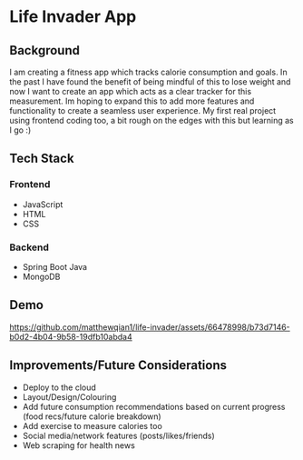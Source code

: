 ﻿# Life Invader App

## Background
I am creating a fitness app which tracks calorie consumption and goals. In the past I have found the benefit of being mindful of this to lose weight and now I want to create an app which acts as a clear tracker for this measurement. Im hoping to expand this to add more features and functionality to create a seamless user experience. My first real project using frontend coding too, a bit rough on the edges with this but learning as I go :) 

## Tech Stack
### Frontend
- JavaScript
- HTML
- CSS
### Backend
- Spring Boot Java
- MongoDB

## Demo
https://github.com/matthewqian1/life-invader/assets/66478998/b73d7146-b0d2-4b04-9b58-19dfb10abda4

## Improvements/Future Considerations
- Deploy to the cloud
- Layout/Design/Colouring
- Add future consumption recommendations based on current progress (food recs/future calorie breakdown)
- Add exercise to measure calories too
- Social media/network features (posts/likes/friends)
- Web scraping for health news

